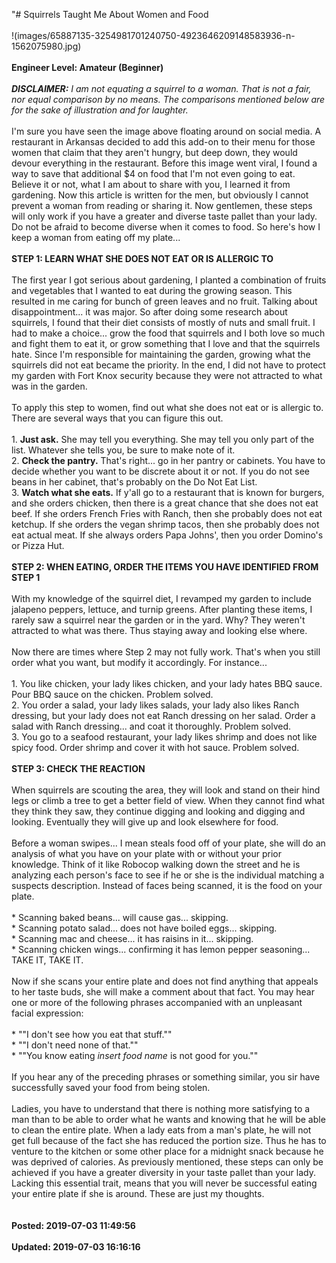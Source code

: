 "# Squirrels Taught Me About Women and Food<br /><br />!(images/65887135-3254981701240750-4923646209148583936-n-1562075980.jpg)<br /><br />**Engineer Level: Amateur (Beginner)** <br /><br />***DISCLAIMER:** I am not equating a squirrel to a woman. That is not a fair, nor equal comparison by no means. The comparisons mentioned below are for the sake of illustration and for laughter.*<br /><br />I'm sure you have seen the image above floating around on social media.  A restaurant in Arkansas decided to add this add-on to their menu for those women that claim that they aren't hungry, but deep down, they would devour everything in the restaurant. Before this image went viral, I found a way to save that additional $4 on food that I'm not even going to eat. Believe it or not, what I am about to share with you, I learned it from gardening.  Now this article is written for the men, but obviously I cannot prevent a woman from reading or sharing it.  Now gentlemen, these steps will only work if you have a greater and diverse taste pallet than your lady. Do not be afraid to become diverse when it comes to food. So here's how I keep a woman from eating off my plate...<br /><br />**STEP 1: LEARN WHAT SHE DOES NOT EAT OR IS ALLERGIC TO**<br /><br />The first year I got serious about gardening, I planted a combination of fruits and vegetables that I wanted to eat during the growing season.  This resulted in me caring for bunch of green leaves and no fruit. Talking about disappointment... it was major.   So after doing some research about squirrels, I found that their diet consists of mostly of nuts and small fruit. I had to make a choice... grow the food that squirrels and I both love so much and fight them to eat it, or grow something that I love and that the squirrels hate. Since I'm responsible for maintaining the garden, growing what the squirrels did not eat became the priority. In the end, I did not have to protect my garden with Fort Knox security because they were not attracted to what was in the garden. <br /><br />To apply this step to women, find out what she does not eat or is allergic to. There are several ways that you can figure this out. <br /><br />1. **Just ask.** She may tell you everything. She may tell you only part of the list. Whatever she tells you, be sure to make note of it. <br />2. **Check the pantry.** That's right... go in her pantry or cabinets. You have to decide whether you want to be discrete about it or not. If you do not see beans in her cabinet, that's probably on the Do Not Eat List. <br />3. **Watch what she eats.** If y'all go to a restaurant that is known for burgers, and she orders chicken, then there is a great chance that she does not eat beef. If she orders French Fries with Ranch, then she probably does not eat ketchup. If she orders the vegan shrimp tacos, then she probably does not eat actual meat. If she always orders Papa Johns', then you order Domino's or Pizza Hut.<br /><br />**STEP 2: WHEN EATING, ORDER THE ITEMS YOU HAVE IDENTIFIED FROM STEP 1**<br /><br />With my knowledge of the squirrel diet, I revamped my garden to include jalapeno peppers, lettuce, and turnip greens. After planting these items, I rarely saw a squirrel near the garden or in the yard. Why? They weren't attracted to what was there.  Thus staying away and looking else where. <br /><br />Now there are times where Step 2 may not fully work. That's when you still order what you want, but modify it accordingly. For instance...<br /><br />1. You like chicken, your lady likes chicken, and your lady hates BBQ sauce. Pour BBQ sauce on the chicken. Problem solved.  <br />2. You order a salad, your lady likes salads, your lady also likes Ranch dressing, but your lady does not eat Ranch dressing on her salad. Order a salad with Ranch dressing... and coat it thoroughly. Problem solved.<br />3. You go to a seafood restaurant, your lady likes shrimp and does not like spicy food. Order shrimp and cover it with hot sauce. Problem solved.<br /> <br />**STEP 3: CHECK THE REACTION**<br /><br />When squirrels are scouting the area, they will look and stand on their hind legs or climb a tree to get a better field of view. When they cannot find what they think they saw, they continue digging and looking and digging and looking. Eventually they will give up and look elsewhere for food. <br /><br />Before a woman swipes... I mean steals food off of your plate, she will do an analysis of what you have on your plate with or without your prior knowledge. Think of it like Robocop walking down the street and he is analyzing each person's face to see if he or she is the individual matching a suspects description. Instead of faces being scanned, it is the food on your plate.<br /><br />* Scanning baked beans... will cause gas... skipping. <br />* Scanning potato salad... does not have boiled eggs... skipping. <br />* Scanning mac and cheese... it has raisins in it... skipping. <br />* Scanning chicken wings... confirming it has lemon pepper seasoning... TAKE IT, TAKE IT. <br /><br />Now if she scans your entire plate and does not find anything that appeals to her taste buds, she will make a comment about that fact. You may hear one or more of the following phrases accompanied with an unpleasant facial expression: <br /><br />* ""I don't see how you eat that stuff.""<br />* ""I don't need none of that.""<br />* ""You know eating *insert food name* is not good for you."" <br /><br />If you hear any of the preceding phrases or something similar, you sir have successfully saved your food from being stolen. <br /><br />Ladies, you have to understand that there is nothing more satisfying to a man than to be able to order what he wants and knowing that he will be able to clean the entire plate. When a lady eats from a man's plate, he will not get full because of the fact she has reduced the portion size.  Thus he has to venture to the kitchen or some other place for a midnight snack because he was deprived of calories. As previously mentioned, these steps can only be achieved if you have a greater diversity in your taste pallet than your lady. Lacking this essential trait, means that you will never be successful eating your entire plate if she is around. These are just my thoughts.<br /> <br /><br />**Posted: 2019-07-03 11:49:56** <br /><br />**Updated: 2019-07-03 16:16:16** <br /><br />
